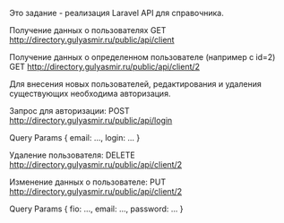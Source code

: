 Это задание - реализация Laravel API для справочника. 

Получение данных о пользователях 
GET  http://directory.gulyasmir.ru/public/api/client

Получение данных о определенном пользователе (например с id=2)
GET  http://directory.gulyasmir.ru/public/api/client/2

Для внесения новых пользователей, редактирования и удаления существующих необходима авторизация.

Запрос для авторизации:
POST  http://directory.gulyasmir.ru/public/api/login

Query Params {
   email: ...,
   login: ...
}


Удаление пользователя:
DELETE  http://directory.gulyasmir.ru/public/api/client/2


Изменение данных о пользователе:
PUT  http://directory.gulyasmir.ru/public/api/client/2

Query Params {
   fio: ...,
   email: ...,
   password: ...
}
